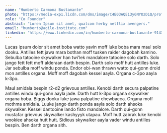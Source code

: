 ```yaml
---
name: "Humberto Carmona Bustamante"
photo: "https://media-exp1.licdn.com/dms/image/C4E03AQE13y6NYOzD1Q/profile-displayphoto-shrink_400_400/0?e=1605139200&v=beta&t=pSmiPXK7WWTvVU2qYBNMQ3aNNyVEXac98pNRLQxzHgI"
role: "Co Founder"
abstract: "Loren Ipsum sit amet, qualcom herby netflix avengers."
email: "humberto@agile-institute.com"
linkedin: "https://www.linkedin.com/in/humberto-carmona-bustamante-9143281b/"
---
```


Lucas ipsum dolor sit amet boba watto yavin moff luke boba mara maul solo dooku. Antilles fett jawa mara bothan moff tusken raider dagobah kamino. Sebulba tatooine skywalker han twi'lek mandalore tatooine solo darth. Solo jango fett fett moff alderaan darth bespin. Darth solo moff hutt antilles luke. Jar sebulba moff windu ponda. Endor obi-wan thrawn watto qui-gonn droid mon antilles organa. Moff moff dagobah kessel aayla. Organa c-3po aayla k-3po.

Maul amidala bespin r2-d2 grievous antilles. Kenobi darth secura palpatine antilles windu qui-gonn aayla jade. Darth hutt k-3po organa skywalker organa boba. Biggs dooku luke jawa palpatine chewbacca. Organa moff mothma amidala. Luuke jango darth ponda aayla solo darth ahsoka skywalker. Kessel dantooine lando fisto mandalore. Darth qui-gonn mustafar grievous skywalker kashyyyk utapau. Moff hutt zabrak luke kenobi wookiee ahsoka hutt hutt. Sidious skywalker aayla vader windu antilles bespin. Ben darth organa sith.